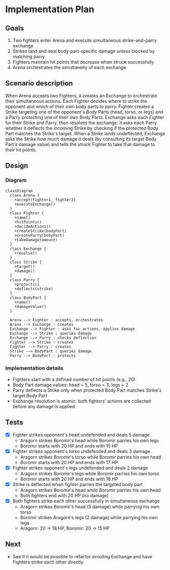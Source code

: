 # Implementation Plan

## Goals

1. Two fighters enter Arena and execute simultaneous strike-and-parry exchange
2. Strikes land and deal body-part-specific damage unless blocked by matching parry
3. Fighters maintain hit points that decrease when struck successfully
4. Arena orchestrates the simultaneity of each exchange

## Scenario description

When Arena accepts two Fighters, it creates an Exchange to orchestrate their simultaneous actions. Each Fighter decides where to strike the opponent and which of their own body parts to parry. Fighter creates a Strike targeting one of the opponent's Body Parts (head, torso, or legs) and a Parry protecting one of their own Body Parts. Exchange asks each Fighter for their Strike and Parry, then resolves the exchange: it asks each Parry whether it deflects the incoming Strike by checking if the protected Body Part matches the Strike's target. When a Strike lands undeflected, Exchange asks the Strike how much damage it deals (by consulting its target Body Part's damage value) and tells the struck Fighter to take that damage to their hit points.

## Design

### Diagram

```mermaid
classDiagram
  class Arena {
    +accept(fighter1, fighter2)
    +executeExchange()
  }
  class Fighter {
    +name()
    +hitPoints()
    +decideActions()
    +createStrike(bodyPart)
    +createParry(bodyPart)
    +takeDamage(amount)
  }
  class Exchange {
    +resolve()
  }
  class Strike {
    +target()
    +damage()
  }
  class Parry {
    +protects()
    +deflects(strike)
  }
  class BodyPart {
    +name()
    +damageValue()
  }
  
  Arena --> Fighter : accepts, orchestrates
  Arena --> Exchange : creates
  Exchange --> Fighter : asks for actions, applies damage
  Exchange --> Strike : queries damage
  Exchange --> Parry : checks deflection
  Fighter --> Strike : creates
  Fighter --> Parry : creates
  Strike --> BodyPart : queries damage
  Parry --> BodyPart : protects
```

### Implementation details

- Fighters start with a defined number of hit points (e.g., 20)
- Body Part damage values: head = 5, torso = 3, legs = 2
- Parry deflects a Strike only when protected Body Part matches Strike's target Body Part
- Exchange resolution is atomic: both fighters' actions are collected before any damage is applied

## Tests

- [x] Fighter strikes opponent's head undefended and deals 5 damage
  - Aragorn strikes Boromir's head while Boromir parries his own legs
  - Boromir starts with 20 HP and ends with 15 HP
- [x] Fighter strikes opponent's torso undefended and deals 3 damage
  - Aragorn strikes Boromir's torso while Boromir parries his own head
  - Boromir starts with 20 HP and ends with 17 HP
- [x] Fighter strikes opponent's legs undefended and deals 2 damage
  - Aragorn strikes Boromir's legs while Boromir parries his own torso
  - Boromir starts with 20 HP and ends with 18 HP
- [x] Strike is deflected when fighter parries the targeted body part
  - Aragorn strikes Boromir's head while Boromir parries his own head
  - Both fighters end with 20 HP (no damage)
- [x] Both fighters strike each other successfully in simultaneous exchange
  - Aragorn strikes Boromir's head (5 damage) while parrying his own torso
  - Boromir strikes Aragorn's legs (2 damage) while parrying his own legs
  - Aragorn: 20 → 18 HP, Boromir: 20 → 15 HP

## Next
- See if it would be possible to refactor avoiding Exchange and have Fighters strike each other directly.

